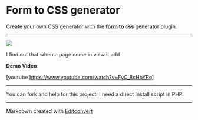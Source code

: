 # Form to CSS generator

Create your own CSS generator with the **form to css** generator plugin.

* * *

![](https://raw.githubusercontent.com/onigetoc/Form-To-CSS---jQuery-Plugin-form-to-CSS-generator/master/screenshot1.png)  

I find out that when a page come in view it add 

**Demo Video**

[youtube https://www.youtube.com/watch?v=EyC_8cHbYRo]

* * *

You can fork and help for this project. I need a direct install script in PHP.

* * *

Markdown created with [Editconvert](http://editconvert.com/)
